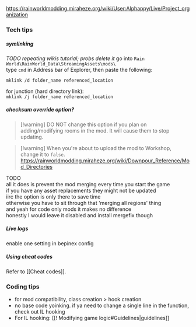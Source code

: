 https://rainworldmodding.miraheze.org/wiki/User:Alphappy/Live/Project_organization

### Tech tips  
##### symlinking  
*TODO repeating wikis tutorial; probs delete it*
go into `Rain World\RainWorld_Data\StreamingAssets\mods\`  
type `cmd` in Address bar of Explorer, then paste the following:

``mklink /d folder_name referenced_location``

for junction (hard directory link):  
``mklink /j folder_name referenced_location``

##### checksum override option?   
> [!warning] DO NOT change this option if you plan on adding/modifying rooms in the mod. It will cause them to stop updating.

> [!warning] When you're about to upload the mod to Workshop, change it to `false`.   
https://rainworldmodding.miraheze.org/wiki/Downpour_Reference/Mod_Directories

TODO  
all it does is prevent the mod merging every time you start the game  
if you have any asset replacements they might not be updated  
iirc the option is only there to save time  
otherwise you have to sit through that 'merging all regions' thing  
and yeah for code only mods it makes no difference  
honestly I would leave it disabled and install mergefix though  
##### Live logs  
enable one setting in bepinex config

##### Using cheat codes  
Refer to [[Cheat codes]].

### Coding tips  
- for mod compatibility, class creation > hook creation  
- no base code yoinking. if ya need to change a single line in the function, check out IL hooking  
- For IL hooking: [[! Modifying game logic#Guidelines|guidelines]]